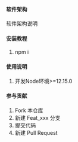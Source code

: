 #### 软件架构
软件架构说明


#### 安装教程

1.  npm i

#### 使用说明

1.  开发Node环境>=12.15.0

#### 参与贡献

1.  Fork 本仓库
2.  新建 Feat_xxx 分支
3.  提交代码
4.  新建 Pull Request
